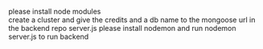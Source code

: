 please install node modules  
create a cluster and give the credits and a db name to the mongoose url in the backend repo   server.js
please install nodemon and run nodemon server.js to run backend